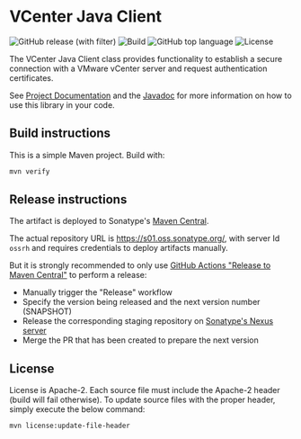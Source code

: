 # VCenter Java Client

![GitHub release (with filter)](https://img.shields.io/github/v/release/sentrysoftware/vcenter)
![Build](https://img.shields.io/github/actions/workflow/status/sentrysoftware/vcenter/deploy.yml)
![GitHub top language](https://img.shields.io/github/languages/top/sentrysoftware/vcenter)
![License](https://img.shields.io/github/license/sentrysoftware/vcenter)

The VCenter Java Client class provides functionality to establish a secure connection with a VMware vCenter server and request authentication certificates.

See [Project Documentation](https://sentrysoftware.github.io/vcenter/) and the [Javadoc](https://sentrysoftware.github.io/vcenter/apidocs/) for more information on how to use this library in your code.

## Build instructions

This is a simple Maven project. Build with:

```bash
mvn verify
```

## Release instructions

The artifact is deployed to Sonatype's [Maven Central](https://central.sonatype.com/).

The actual repository URL is https://s01.oss.sonatype.org/, with server Id `ossrh` and requires credentials to deploy
artifacts manually.

But it is strongly recommended to only use [GitHub Actions "Release to Maven Central"](actions/workflows/release.yml) to perform a release:

* Manually trigger the "Release" workflow
* Specify the version being released and the next version number (SNAPSHOT)
* Release the corresponding staging repository on [Sonatype's Nexus server](https://s01.oss.sonatype.org/)
* Merge the PR that has been created to prepare the next version

## License

License is Apache-2. Each source file must include the Apache-2 header (build will fail otherwise).
To update source files with the proper header, simply execute the below command:

```bash
mvn license:update-file-header
```

